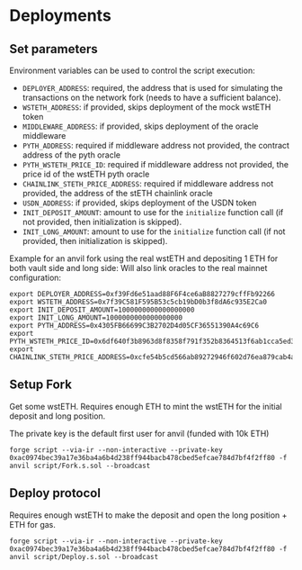 # Deployments

## Set parameters

Environment variables can be used to control the script execution:

- `DEPLOYER_ADDRESS`: required, the address that is used for simulating the transactions on the network fork (needs to have a sufficient balance).
- `WSTETH_ADDRESS`: if provided, skips deployment of the mock wstETH token
- `MIDDLEWARE_ADDRESS`: if provided, skips deployment of the oracle middleware
- `PYTH_ADDRESS`: required if middleware address not provided, the contract address of the pyth oracle
- `PYTH_WSTETH_PRICE_ID`: required if middleware address not provided, the price id of the wstETH pyth oracle
- `CHAINLINK_STETH_PRICE_ADDRESS`: required if middleware address not provided, the address of the stETH chainlink oracle
- `USDN_ADDRESS`: if provided, skips deployment of the USDN token
- `INIT_DEPOSIT_AMOUNT`: amount to use for the `initialize` function call (if not provided, then initialization is skipped).
- `INIT_LONG_AMOUNT`: amount to use for the `initialize` function call (if not provided, then initialization is skipped).

Example for an anvil fork using the real wstETH and depositing 1 ETH for both vault side and long side:
Will also link oracles to the real mainnet configuration:

```
export DEPLOYER_ADDRESS=0xf39Fd6e51aad88F6F4ce6aB8827279cffFb92266
export WSTETH_ADDRESS=0x7f39C581F595B53c5cb19bD0b3f8dA6c935E2Ca0
export INIT_DEPOSIT_AMOUNT=1000000000000000000
export INIT_LONG_AMOUNT=1000000000000000000
export PYTH_ADDRESS=0x4305FB66699C3B2702D4d05CF36551390A4c69C6
export PYTH_WSTETH_PRICE_ID=0x6df640f3b8963d8f8358f791f352b8364513f6ab1cca5ed3f1f7b5448980e784
export CHAINLINK_STETH_PRICE_ADDRESS=0xcfe54b5cd566ab89272946f602d76ea879cab4a8
```

## Setup Fork

Get some wstETH. Requires enough ETH to mint the wstETH for the initial deposit and long position.

The private key is the default first user for anvil (funded with 10k ETH)

```
forge script --via-ir --non-interactive --private-key 0xac0974bec39a17e36ba4a6b4d238ff944bacb478cbed5efcae784d7bf4f2ff80 -f anvil script/Fork.s.sol --broadcast
```

## Deploy protocol

Requires enough wstETH to make the deposit and open the long position + ETH for gas.

```
forge script --via-ir --non-interactive --private-key 0xac0974bec39a17e36ba4a6b4d238ff944bacb478cbed5efcae784d7bf4f2ff80 -f anvil script/Deploy.s.sol --broadcast
```
